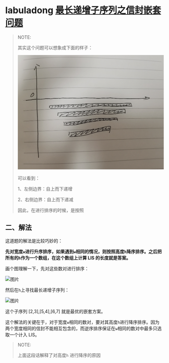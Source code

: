 # labuladong [最长递增子序列之信封嵌套问题](https://mp.weixin.qq.com/s/PSDCjKlTh8MtANdgi-QIug) 

> NOTE:
>
> 其实这个问题可以想象成下面的样子：
>
> ![](./WechatIMG6.jpeg)
>
> 可以看到：
>
> 1、左侧边界：自上而下递增
>
> 2、右侧边界：自上而下递减
>
> 因此，在进行排序的时候，是按照

## 二、解法

这道题的解法是比较巧妙的：

**先对宽度`w`进行升序排序，如果遇到`w`相同的情况，则按照高度`h`降序排序。之后把所有的`h`作为一个数组，在这个数组上计算 LIS 的长度就是答案。**

画个图理解一下，先对这些数对进行排序：

![图片](https://mmbiz.qpic.cn/mmbiz_jpg/map09icNxZ4lKYGRGNjYicyELEar8JViaZboVXMrwK4HthB28s7IyoBnEVictQqb9OLNibk2p04WKAQ9SQADhECc9Jg/640?wx_fmt=jpeg&wxfrom=5&wx_lazy=1&wx_co=1)

然后在`h`上寻找最长递增子序列：

![图片](https://mmbiz.qpic.cn/mmbiz_jpg/map09icNxZ4lKYGRGNjYicyELEar8JViaZbZl6eykTPCV23L3ibmibYV4hyktvxujLI4sSJFeOoaJLRzrkBHDnY5Xpg/640?wx_fmt=jpeg&wxfrom=5&wx_lazy=1&wx_co=1)

这个子序列 [2,3],[5,4],[6,7] 就是最优的嵌套方案。

这个解法的关键在于，对于宽度`w`相同的数对，要对其高度`h`进行降序排序。因为两个宽度相同的信封不能相互包含的，而逆序排序保证在`w`相同的数对中最多只选取一个计入 LIS。

> NOTE: 
>
> 上面这段话解释了对高度`h` 进行降序的原因